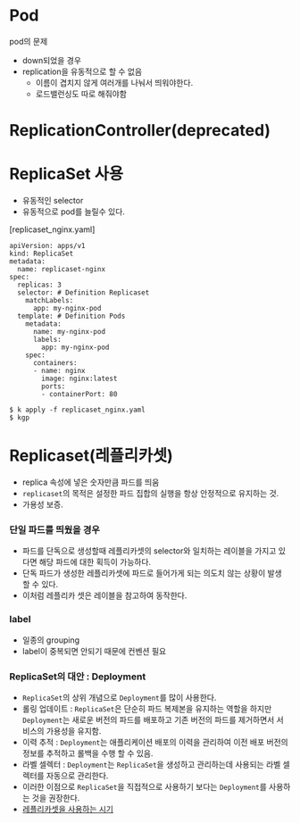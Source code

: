 # Pod

pod의 문제
- down되었을 경우
- replication을 유동적으로 할 수 없음
  - 이름이 겹치지 않게 여러개를 나눠서 띄워야한다.
  - 로드밸런싱도 따로 해줘야함

# ReplicationController(deprecated)
# ReplicaSet 사용
- 유동적인 selector
- 유동적으로 pod를 늘릴수 있다.

[replicaset_nginx.yaml]
```shell
apiVersion: apps/v1
kind: ReplicaSet
metadata:
  name: replicaset-nginx
spec:
  replicas: 3
  selector: # Definition Replicaset
    matchLabels:
      app: my-nginx-pod
  template: # Definition Pods
    metadata:
      name: my-nginx-pod
      labels:
        app: my-nginx-pod
    spec:
      containers:
      - name: nginx
        image: nginx:latest
        ports:
        - containerPort: 80
```

```shell
$ k apply -f replicaset_nginx.yaml
$ kgp
```

# Replicaset(레플리카셋)
- replica 속성에 넣은 숫자만큼 파드를 띄움
- `replicaset`의 목적은 설정한 파드 집합의 실행을 항상 안정적으로 유지하는 것.
- 가용성 보증.

### 단일 파드를 띄웠을 경우
- 파드를 단독으로 생성할때 레플리카셋의 selector와 일치하는 레이블을 가지고 있다면 해당 파드에 대한 획득이 가능하다.
- 단독 파드가 생성한 레플리카셋에 파드로 들어가게 되는 의도치 않는 상황이 발생 할 수 있다.
- 이처럼 레플리카 셋은 레이블을 참고하여 동작한다.

### label
- 일종의 grouping
- label이 중복되면 안되기 때문에 컨벤션 필요

### ReplicaSet의 대안 : Deployment
- `ReplicaSet`의 상위 개념으로 `Deployment`를 많이 사용한다.
- 롤링 업데이트 : `ReplicaSet`은 단순히 파드 복제본을 유지하는 역할을 하지만 `Deployment`는 새로운 버전의 파드를 배포하고 기존 버전의 파드를 제거하면서 서비스의 가용성을 유지함.
- 이력 추적 : `Deployment`는 애플리케이션 배포의 이력을 관리하여 이전 배포 버전의 정보를 추적하고 롤백을 수행 할 수 있음.
- 라벨 셀렉터 : `Deployment`는 `ReplicaSet`을 생성하고 관리하는데 사용되는 라벨 셀렉터를 자동으로 관리한다.
- 이러한 이점으로 `ReplicaSet`을 직접적으로 사용하기 보다는 `Deployment`를 사용하는 것을 권장한다.
- [레플리카셋을 사용하는 시기](https://kubernetes.io/ko/docs/concepts/workloads/controllers/replicaset/#%EB%A0%88%ED%94%8C%EB%A6%AC%EC%B9%B4%EC%85%8B%EC%9D%84-%EC%82%AC%EC%9A%A9%ED%95%98%EB%8A%94-%EC%8B%9C%EA%B8%B0)

